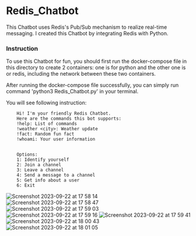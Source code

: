 # Redis_Chatbot

This Chatbot uses Redis's Pub/Sub mechanism to realize  real-time messaging. I created this Chatbot by integrating Redis with Python.

### Instruction
To use this Chatbot for fun, you should first run the docker-compose file in this directory to create 2 containers: one is for python and the other one is or redis, including the network between these two containers.

After running the docker-compose file successfully, you can simply run command 'python3 Redis_Chatbot.py' in your terminal.

You will see following instruction:

        Hi! I'm your friendly Redis Chatbot.
        Here are the commands this bot supports:
        !help: List of commands
        !weather <city>: Weather update
        !fact: Random fun fact
        !whoami: Your user information
        

        Options:
        1: Identify yourself
        2: Join a channel
        3: Leave a channel
        4: Send a message to a channel
        5: Get info about a user
        6: Exit
        
![Screenshot 2023-09-22 at 17 58 14](https://github.com/Stonemannn/NoSQL-projects/assets/97291369/6f8605da-79a1-4a02-8f4f-c68ca34de405)
![Screenshot 2023-09-22 at 17 58 47](https://github.com/Stonemannn/NoSQL-projects/assets/97291369/0f606660-1265-4bc9-a074-a8e2796f681a)
![Screenshot 2023-09-22 at 17 59 03](https://github.com/Stonemannn/NoSQL-projects/assets/97291369/ec17fbce-e4e6-4fed-901e-644268698c67)
![Screenshot 2023-09-22 at 17 59 16](https://github.com/Stonemannn/NoSQL-projects/assets/97291369/f7faf421-2cf8-49b5-a325-90c922e94dd6)
![Screenshot 2023-09-22 at 17 59 41](https://github.com/Stonemannn/NoSQL-projects/assets/97291369/3928a57d-232b-41d2-8a29-5a45f4c81b7f)
![Screenshot 2023-09-22 at 18 00 43](https://github.com/Stonemannn/NoSQL-projects/assets/97291369/2851c637-2747-4236-85e9-5762f3e22e6f)
![Screenshot 2023-09-22 at 18 01 05](https://github.com/Stonemannn/NoSQL-projects/assets/97291369/425a4ec2-2f4b-48ca-841d-c4fda5722694)



